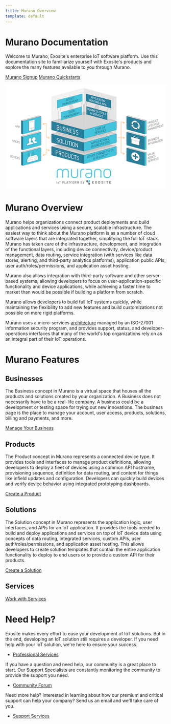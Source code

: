 ```yaml
---
title: Murano Overview
template: default
---
```


# Murano Documentation

Welcome to Murano, Exosite's enterprise IoT software platform. Use this documentation site to familiarize yourself with Exosite's products and explore the many features available to you through Murano.

<a class="btn orange" href="https://exosite.com/business/signup">Murano Signup</a>
<a class="btn orange" href="/quickstarts">Murano Quickstarts</a>

![murano overview image](/assets/platform_overview.png)

# Murano Overview

Murano helps organizations connect product deployments and build applications and services using a secure, scalable infrastructure. The easiest way to think about the Murano platform is as a number of cloud software layers that are integrated together, simplifying the full IoT stack. Murano has taken care of the infrastructure, development, and integration of the functional layers, including device connectivity, device/product management, data routing, service integration (with services like data stores, alerting, and third-party analytics platforms), application public APIs, user auth/roles/permissions, and application asset hosting. 

Murano also allows integration with third-party software and other server-based systems, allowing developers to focus on user-application-specific functionality and device applications, while achieving a faster time to market than would be possible if building a platform from scratch. 

Murano allows developers to build full IoT systems quickly, while maintaining the flexibility to add new features and build customizations not possible on more rigid platforms.

Murano uses a micro-services [architecture](/guides/murano-architecture/) managed by an ISO-27001 information security program, and provides support, status, and developer-operations interfaces that many of the world's top organizations rely on as an integral part of their IoT operations. 

# Murano Features

## Businesses

The Business concept in Murano is a virtual space that houses all the products and solutions created by your organization. A Business does not necessarily have to be a real-life company. A business could be a development or testing space for trying out new innovations. The business page is the place to manage your account, user access, products, solutions, billing and payments, and more.

[Manage Your Business](/guides/manage-business/)

## Products

The Product concept in Murano represents a connected device type. It provides tools and interfaces to manage product definitions, allowing developers to deploy a fleet of devices using a common API hostname, provisioning sequence, definition for data routing, and content for things like infield updates and configuration. Developers can quickly build devices and verify device behavior using integrated prototyping dashboards.

[Create a Product](/guides/create-product/)

## Solutions

The Solution concept in Murano represents the application logic, user interfaces, and APIs for an IoT application. It provides the tools needed to build and deploy applications and services on top of IoT device data using concepts of data routing, integrated services, custom APIs, user auth/roles/permissions, and application asset hosting. This allows developers to create solution templates that contain the entire application functionality to deploy to end users or to provide a custom API for their products.

[Create a Solution](/guides/create-solution/)

## Services

[Work with Services](/reference/services/)

# Need Help?

Exosite makes every effort to ease your development of IoT solutions. But in the end, developing an IoT solution still requires a developer. If you need help with your IoT solution, we're here to ensure your success.


- [Professional Services](https://exosite.com/services/professional-services/)

If you have a question and need help, our community is a great place to start. Our Support Specialists are constantly monitoring the community to provide the support you need.

- [Community Forum](https://community.exosite.com/)

Need more help? Interested in learning about how our premium and critical support can help your company? Send us an email and we'll take care of you.

- [Support Services](https://support.exosite.com/hc/)


